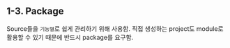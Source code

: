 ## 1-3. Package

Source들을 `기능별`로 쉽게 관리하기 위해 사용함. 직접 생성하는 project도 module로 활용할 수 있기 때문에 반드시 package를 요구함.
